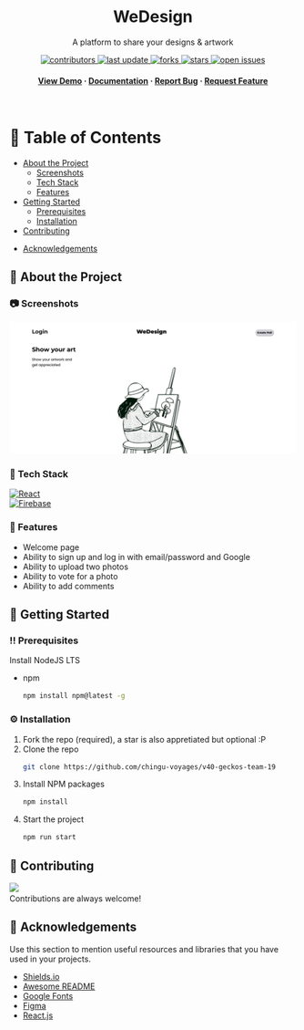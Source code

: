 
<div align="center">

  <!-- <img src="assets/logo.png" alt="logo" width="200" height="auto" /> -->
  <h1>WeDesign</h1>
  
  <p>
    A platform to share your designs & artwork
  </p>
  
  
<!-- Badges -->
<p>
  <a href="https://github.com/chingu-voyages/v40-geckos-team-19/graphs/contributors">
    <img src="https://img.shields.io/github/contributors/chingu-voyages/v40-geckos-team-19" alt="contributors" />
  </a>
  <a href="">
    <img src="https://img.shields.io/github/last-commit/chingu-voyages/v40-geckos-team-19" alt="last update" />
  </a>
  <a href="https://github.com/chingu-voyages/v40-geckos-team-19/network/members">
    <img src="https://img.shields.io/github/forks/chingu-voyages/v40-geckos-team-19" alt="forks" />
  </a>
  <a href="https://github.com/chingu-voyages/v40-geckos-team-19/stargazers">
    <img src="https://img.shields.io/github/stars/chingu-voyages/v40-geckos-team-19" alt="stars" />
  </a>
  <a href="https://github.com/chingu-voyages/v40-geckos-team-19/issues/">
    <img src="https://img.shields.io/github/issues/chingu-voyages/v40-geckos-team-19" alt="open issues" />
  </a>
</p>
   
<h4>
    <a href="https://v40-geckos-team-19.vercel.app/">View Demo</a>
  <span> · </span>
    <a href="https://github.com/chingu-voyages/v40-geckos-team-19">Documentation</a>
  <span> · </span>
    <a href="https://github.com/chingu-voyages/v40-geckos-team-19/issues/">Report Bug</a>
  <span> · </span>
    <a href="https://github.com/chingu-voyages/v40-geckos-team-19/issues/">Request Feature</a>
  </h4>
</div>

<br />

<!-- Table of Contents -->
# :notebook_with_decorative_cover: Table of Contents

- [About the Project](#star2-about-the-project)
  * [Screenshots](#camera-screenshots)
  * [Tech Stack](#space_invader-tech-stack)
  * [Features](#dart-features)
- [Getting Started](#toolbox-getting-started)
  * [Prerequisites](#bangbang-prerequisites)
  * [Installation](#gear-installation)
- [Contributing](#wave-contributing)
<!-- - [FAQ](#grey_question-faq)
- [License](#warning-license)
- [Contact](#handshake-contact) -->
- [Acknowledgements](#gem-acknowledgements)

  

<!-- About the Project -->
## :star2: About the Project


<!-- Screenshots -->
### :camera: Screenshots

<div align="center"> 
  <img src='./public/screenshot-landing.png' alt="screenshot" />
</div>


<!-- TechStack -->
### :space_invader: Tech Stack

[![React][React.js]][React-url]
<br />
[![Firebase][Firebase]][Firebase-url]

<!-- Features -->
### :dart: Features

- Welcome page
- Ability to sign up and log in with email/password and Google
- Ability to upload two photos
- Ability to vote for a photo
- Ability to add comments

<!-- Getting Started -->
## 	:toolbox: Getting Started

<!-- Prerequisites -->
### :bangbang: Prerequisites

Install NodeJS LTS

* npm
  ```sh
  npm install npm@latest -g
  ```

<!-- Installation -->
### :gear: Installation

1. Fork the repo (required), a star is also appretiated but optional :P
2. Clone the repo
   ```sh
   git clone https://github.com/chingu-voyages/v40-geckos-team-19
   ```
3. Install NPM packages
   ```sh
   npm install
   ```
4. Start the project
   ```sh
   npm run start
   ```

<!-- Contributing -->
## :wave: Contributing

<a href="https://github.com/chingu-voyages/v40-geckos-team-19/graphs/contributors">
  <img src="https://contrib.rocks/image?repo=chingu-voyages/v40-geckos-team-19" />
</a>
<br />
Contributions are always welcome!


<!-- FAQ -->
<!-- ## :grey_question: FAQ

- Question 1

  + Answer 1

- Question 2

  + Answer 2 -->


<!-- License -->
<!-- ## :warning: License

Distributed under the no License. See LICENSE.txt for more information. -->


<!-- Acknowledgments -->
## :gem: Acknowledgements

Use this section to mention useful resources and libraries that you have used in your projects.

 - [Shields.io](https://shields.io/)
 - [Awesome README](https://github.com/matiassingers/awesome-readme)
 - [Google Fonts](https://fonts.google.com/)
 - [Figma](https://www.figma.com/)
 - [React.js](https://reactjs.org/)

<!-- MARKDOWN LINKS & IMAGES -->

[React.js]: https://img.shields.io/badge/React-20232A?style=for-the-badge&logo=react&logoColor=61DAFB
[React-url]: https://reactjs.org/
[Firebase]: https://img.shields.io/badge/Firebase-039BE5?style=for-the-badge&logo=Firebase&logoColor=white
[Firebase-url]: https://firebase.google.com/docs

